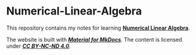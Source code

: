 # Numerical-Linear-Algebra

This repository contains my notes for learning [**Numerical Linear Algebra**](https://en.wikipedia.org/wiki/Numerical_linear_algebra).

The website is built with [***Material for MkDocs***](https://squidfunk.github.io/mkdocs-material/). The content is licensed under [***CC BY-NC-ND 4.0***](https://creativecommons.org/licenses/by-nc-nd/4.0/deed.en).
